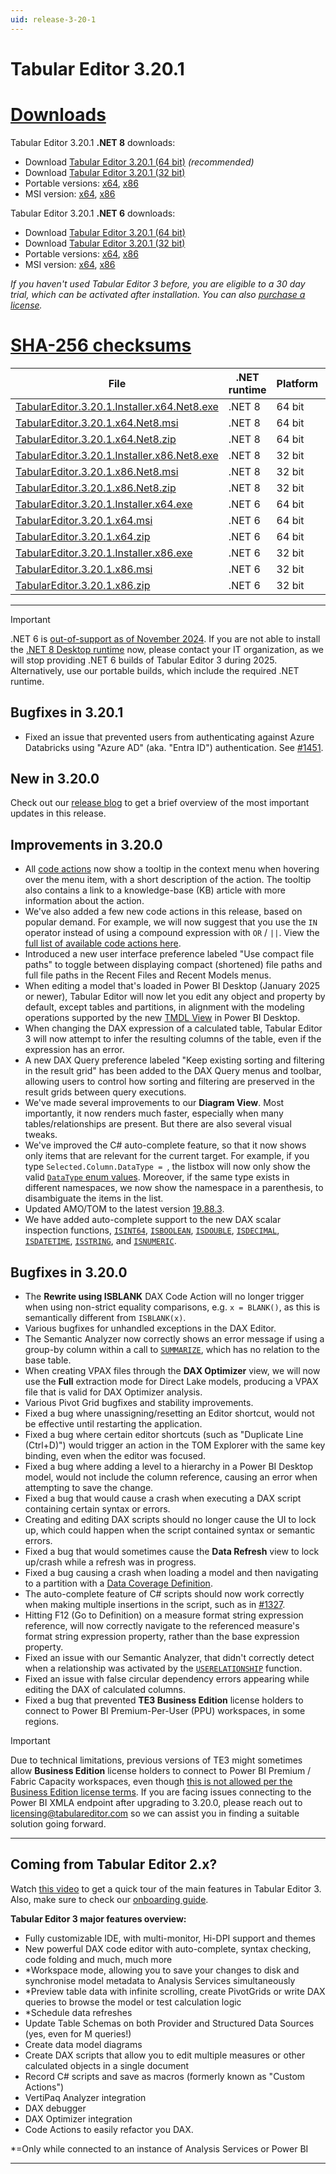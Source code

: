 ```yaml
---
uid: release-3-20-1
---
```


# Tabular Editor 3.20.1

# [**Downloads**](#tab/downloads)

Tabular Editor 3.20.1 **.NET 8** downloads:

- Download [Tabular Editor 3.20.1 (64 bit)](https://cdn.tabulareditor.com/files/TabularEditor.3.20.1.Installer.x64.Net8.exe) _(recommended)_
- Download [Tabular Editor 3.20.1 (32 bit)](https://cdn.tabulareditor.com/files/TabularEditor.3.20.1.Installer.x86.Net8.exe)
- Portable versions: [x64](https://cdn.tabulareditor.com/files/TabularEditor.3.20.1.x64.Net8.zip), [x86](https://cdn.tabulareditor.com/files/TabularEditor.3.20.1.x86.Net8.zip)
- MSI version: [x64](https://cdn.tabulareditor.com/files/TabularEditor.3.20.1.x64.Net8.msi), [x86](https://cdn.tabulareditor.com/files/TabularEditor.3.20.1.x86.Net8.msi)

Tabular Editor 3.20.1 **.NET 6** downloads:

- Download [Tabular Editor 3.20.1 (64 bit)](https://cdn.tabulareditor.com/files/TabularEditor.3.20.1.Installer.x64.exe)
- Download [Tabular Editor 3.20.1 (32 bit)](https://cdn.tabulareditor.com/files/TabularEditor.3.20.1.Installer.x86.exe)
- Portable versions: [x64](https://cdn.tabulareditor.com/files/TabularEditor.3.20.1.x64.zip), [x86](https://cdn.tabulareditor.com/files/TabularEditor.3.20.1.x86.zip)
- MSI version: [x64](https://cdn.tabulareditor.com/files/TabularEditor.3.20.1.x64.msi), [x86](https://cdn.tabulareditor.com/files/TabularEditor.3.20.1.x86.msi)

_If you haven't used Tabular Editor 3 before, you are eligible to a 30 day trial, which can be activated after installation. You can also [purchase a license](https://tabulareditor.com/licensing)._

# [**SHA-256 checksums**](#tab/checksums)

| File                                                                                                                                                                                                                                           | .NET runtime | Platform | SHA-256                                                            |
| ---------------------------------------------------------------------------------------------------------------------------------------------------------------------------------------------------------------------------------------------- | ---------------------------- | -------- | ------------------------------------------------------------------ |
| [TabularEditor.3.20.1.Installer.x64.Net8.exe](https://cdn.tabulareditor.com/files/TabularEditor.3.20.1.Installer.x64.Net8.exe) | .NET 8       | 64 bit   | `4A5BB249049A32A3C2BA14140AFF6BDE6340DEDA217E4E1D6D33A9699E8D0558` |
| [TabularEditor.3.20.1.x64.Net8.msi](https://cdn.tabulareditor.com/files/TabularEditor.3.20.1.x64.Net8.msi)                                     | .NET 8       | 64 bit   | `189EB204E1ED778F66132019BBAB70CAC7A6C8C2B04955BF45C80F6E7CC52B19` |
| [TabularEditor.3.20.1.x64.Net8.zip](https://cdn.tabulareditor.com/files/TabularEditor.3.20.1.x64.Net8.zip)                                     | .NET 8       | 64 bit   | `6B324C0D6EFD1C7453302F6C8AF1F49A0C8D127C7FCEE9880A652279E2850016` |
| [TabularEditor.3.20.1.Installer.x86.Net8.exe](https://cdn.tabulareditor.com/files/TabularEditor.3.20.1.Installer.x86.Net8.exe) | .NET 8       | 32 bit   | `735297DAC09D7342F556C52D81224B6A91B1E7E7837102520114A310939E3C9F` |
| [TabularEditor.3.20.1.x86.Net8.msi](https://cdn.tabulareditor.com/files/TabularEditor.3.20.1.x86.Net8.msi)                                     | .NET 8       | 32 bit   | `2C0D29C4030882BB445DF5A00A5CF3D821A30FD3B2D6A182BEE1917D873F3E9F` |
| [TabularEditor.3.20.1.x86.Net8.zip](https://cdn.tabulareditor.com/files/TabularEditor.3.20.1.x86.Net8.zip)                                     | .NET 8       | 32 bit   | `3180ED45BFF0BF6D720A851415B36A52E155671B38E7E515A75CABCEF1F8E1E0` |
| [TabularEditor.3.20.1.Installer.x64.exe](https://cdn.tabulareditor.com/files/TabularEditor.3.20.1.Installer.x64.exe)                           | .NET 6       | 64 bit   | `04B2999366C284AC520A4234BA51BA2D9D3E05D4753FFF7DE5B8FF28B1AB56A9` |
| [TabularEditor.3.20.1.x64.msi](https://cdn.tabulareditor.com/files/TabularEditor.3.20.1.x64.msi)                                                               | .NET 6       | 64 bit   | `3E45C228B500D538B9AD7E373F938F4F3B7E2B10B7E61AFC4FED6946CE97B467` |
| [TabularEditor.3.20.1.x64.zip](https://cdn.tabulareditor.com/files/TabularEditor.3.20.1.x64.zip)                                                               | .NET 6       | 64 bit   | `C40BF90E2D3DD3226EB35B6BB32D1876736D3B044787416C0EF07536FFE6AB89` |
| [TabularEditor.3.20.1.Installer.x86.exe](https://cdn.tabulareditor.com/files/TabularEditor.3.20.1.Installer.x86.exe)                           | .NET 6       | 32 bit   | `40FF4D8860C065455A7BDE98EA7241FF174BE059610B8E3589FA6FF41539D6DB` |
| [TabularEditor.3.20.1.x86.msi](https://cdn.tabulareditor.com/files/TabularEditor.3.20.1.x86.msi)                                                               | .NET 6       | 32 bit   | `4F04C3097862C40C37C366BE2DB00994D7791F1BEDCD8DE18140BBEC960D0266` |
| [TabularEditor.3.20.1.x86.zip](https://cdn.tabulareditor.com/files/TabularEditor.3.20.1.x86.zip)                                                               | .NET 6       | 32 bit   | `39D8D73522089C4E547455E183082312E4067F54D4CC53A5115110B5194229E7` |

***

> [!IMPORTANT]
> .NET 6 is [out-of-support as of November 2024](https://dotnet.microsoft.com/en-us/platform/support/policy/dotnet-core). If you are not able to install the [.NET 8 Desktop runtime](https://dotnet.microsoft.com/en-us/download/dotnet/8.0/runtime) now, please contact your IT organization, as we will stop providing .NET 6 builds of Tabular Editor 3 during 2025. Alternatively, use our portable builds, which include the required .NET runtime.

## Bugfixes in 3.20.1

- Fixed an issue that prevented users from authenticating against Azure Databricks using "Azure AD" (aka. "Entra ID") authentication. See [#1451](https://github.com/TabularEditor/TabularEditor3/issues/1451).

## New in 3.20.0

Check out our [release blog](https://blog.tabulareditor.com/2025/02/21/tabular-editor-3-february-2025-release/) to get a brief overview of the most important updates in this release.

## Improvements in 3.20.0

- All [code actions](xref:code-actions) now show a tooltip in the context menu when hovering over the menu item, with a short description of the action. The tooltip also contains a link to a knowledge-base (KB) article with more information about the action.
- We've also added a few new code actions in this release, based on popular demand. For example, we will now suggest that you use the `IN` operator instead of using a compound expression with `OR` / `||`. View the [full list of available code actions here](xref:code-actions#list-of-code-actions).
- Introduced a new user interface preference labeled "Use compact file paths" to toggle between displaying compact (shortened) file paths and full file paths in the Recent Files and Recent Models menus.
- When editing a model that's loaded in Power BI Desktop (January 2025 or newer), Tabular Editor will now let you edit any object and property by default, except tables and partitions, in alignment with the modeling operations supported by the new [TMDL View](https://learn.microsoft.com/en-us/power-bi/transform-model/desktop-tmdl-view) in Power BI Desktop.
- When changing the DAX expression of a calculated table, Tabular Editor 3 will now attempt to infer the resulting columns of the table, even if the expression has an error.
- A new DAX Query preference labeled "Keep existing sorting and filtering in the result grid" has been added to the DAX Query menus and toolbar, allowing users to control how sorting and filtering are preserved in the result grids between query executions.
- We've made several improvements to our **Diagram View**. Most importantly, it now renders much faster, especially when many tables/relationships are present. But there are also several visual tweaks.
- We've improved the C# auto-complete feature, so that it now shows only items that are relevant for the current target. For example, if you type `Selected.Column.DataType = `, the listbox will now only show the valid [`DataType` enum values](https://learn.microsoft.com/en-us/dotnet/api/microsoft.analysisservices.tabular.datatype?view=analysisservices-dotnet#fields). Moreover, if the same type exists in different namespaces, we now show the namespace in a parenthesis, to disambiguate the items in the list.
- Updated AMO/TOM to the latest version [19.88.3](https://www.nuget.org/packages/Microsoft.AnalysisServices/).
- We have added auto-complete support to the new DAX scalar inspection functions, [`ISINT64`](https://dax.guide/isint64), [`ISBOOLEAN`](https://dax.guide/isboolean), [`ISDOUBLE`](https://dax.guide/isboolean), [`ISDECIMAL`](https://dax.guide/isdecimal), [`ISDATETIME`](https://dax.guide/isdatetime), [`ISSTRING`](https://dax.guide/isstring), and [`ISNUMERIC`](https://dax.guide/isnumeric).

## Bugfixes in 3.20.0

- The **Rewrite using ISBLANK** DAX Code Action will no longer trigger when using non-strict equality comparisons, e.g. `x = BLANK()`, as this is semantically different from `ISBLANK(x)`.
- Various bugfixes for unhandled exceptions in the DAX Editor.
- The Semantic Analyzer now correctly shows an error message if using a group-by column within a call to [`SUMMARIZE`](https://dax.guide/summarize), which has no relation to the base table.
- When creating VPAX files through the **DAX Optimizer** view, we will now use the **Full** extraction mode for Direct Lake models, producing a VPAX file that is valid for DAX Optimizer analysis.
- Various Pivot Grid bugfixes and stability improvements.
- Fixed a bug where unassigning/resetting an Editor shortcut, would not be effective until restarting the application.
- Fixed a bug where certain editor shortcuts (such as "Duplicate Line (Ctrl+D)") would trigger an action in the TOM Explorer with the same key binding, even when the editor was focused.
- Fixed a bug where adding a level to a hierarchy in a Power BI Desktop model, would not include the column reference, causing an error when attempting to save the change.
- Fixed a bug that would cause a crash when executing a DAX script containing certain syntax or errors.
- Creating and editing DAX scripts should no longer cause the UI to lock up, which could happen when the script contained syntax or semantic errors.
- Fixed a bug that would sometimes cause the **Data Refresh** view to lock up/crash while a refresh was in progress.
- Fixed a bug causing a crash when loading a model and then navigating to a partition with a [Data Coverage Definition](https://learn.microsoft.com/en-us/analysis-services/tom/table-partitions?view=asallproducts-allversions#define-the-data-coverage-of-the-directquery-partition).
- The auto-complete feature of C# scripts should now work correctly when making multiple insertions in the script, such as in [#1327](https://github.com/TabularEditor/TabularEditor3/issues/1327).
- Hitting F12 (Go to Definition) on a measure format string expression reference, will now correctly navigate to the referenced measure's format string expression property, rather than the base expression property.
- Fixed an issue with our Semantic Analyzer, that didn't correctly detect when a relationship was activated by the [`USERELATIONSHIP`](https://dax.guide/userelationship) function.
- Fixed an issue with false circular dependency errors appearing while editing the DAX of calculated columns.
- Fixed a bug that prevented **TE3 Business Edition** license holders to connect to Power BI Premium-Per-User (PPU) workspaces, in some regions.

> [!IMPORTANT]
> Due to technical limitations, previous versions of TE3 might sometimes allow **Business Edition** license holders to connect to Power BI Premium / Fabric Capacity workspaces, even though [this is not allowed per the Business Edition license terms](xref:editions). If you are facing issues connecting to the Power BI XMLA endpoint after upgrading to 3.20.0, please reach out to [licensing@tabulareditor.com](mailto:licensing@tabulareditor.com) so we can assist you in finding a suitable solution going forward.

---

## Coming from Tabular Editor 2.x?

Watch [this video](https://youtu.be/O4ATwdzCvWc) to get a quick tour of the main features in Tabular Editor 3. Also, make sure to check our [onboarding guide](https://docs.tabulareditor.com/onboarding/index.html).

**Tabular Editor 3 major features overview:**

- Fully customizable IDE, with multi-monitor, Hi-DPI support and themes
- New powerful DAX code editor with auto-complete, syntax checking, code folding and much, much more
- \*Workspace mode, allowing you to save your changes to disk and synchronise model metadata to Analysis Services simultaneously
- \*Preview table data with infinite scrolling, create PivotGrids or write DAX queries to browse the model or test calculation logic
- \*Schedule data refreshes
- Update Table Schemas on both Provider and Structured Data Sources (yes, even for M queries!)
- Create data model diagrams
- Create DAX scripts that allow you to edit multiple measures or other calculated objects in a single document
- Record C# scripts and save as macros (formerly known as "Custom Actions")
- VertiPaq Analyzer integration
- DAX debugger
- DAX Optimizer integration
- Code Actions to easily refactor you DAX.

\*=Only while connected to an instance of Analysis Services or Power BI

---
